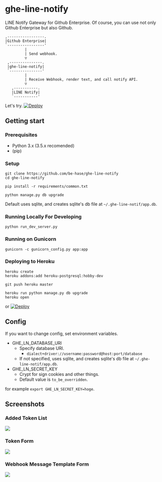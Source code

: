 # ghe-line-notify

LINE Notify Gateway for Github Enterprise.
Of course, you can use not only Github Enterprise but also Github.

```
,-----------------.
|Github Enterprise|
`-----------------'
         |
         | Send webhook.
         ▽
 ,---------------.
 |ghe-line-notify|
 `---------------'
         |
         | Receive Webhook, render text, and call notify API.
         ▽
   ,-----------.
   |LINE Notify|
   `-----------'
```

Let's try. [![Deploy](https://www.herokucdn.com/deploy/button.png)](https://heroku.com/deploy)

## Getting start

### Prerequisites

* Python 3.x (3.5.x recomended)
* (pip)

### Setup

```
git clone https://github.com/be-hase/ghe-line-notify
cd ghe-line-notify

pip install -r requirements/common.txt

python manage.py db upgrade
```

Default uses sqlite, and creates sqlite's db file at `~/.ghe-line-notif/app.db`.

### Running Locally For Developing

```
python run_dev_server.py
```

### Running on Gunicorn

```
gunicorn -c gunicorn_config.py app:app
```

### Deploying to Heroku

```
heroku create
heroku addons:add heroku-postgresql:hobby-dev

git push heroku master

heroku run python manage.py db upgrade
heroku open
```

or [![Deploy](https://www.herokucdn.com/deploy/button.png)](https://heroku.com/deploy)

## Config

If you want to change config, set environment variables.

* GHE_LN_DATABASE_URI
  * Specify database URI.
    * `dialect+driver://username:password@host:port/database`
  * If not specified, uses sqlite, and creates sqlite's db file at `~/.ghe-line-notif/app.db`.
* GHE_LN_SECRET_KEY
  * Crypt for sign cookies and other things.
  * Default value is `to_be_overridden`.

for example `export GHE_LN_SECRET_KEY=hoge`.

## Screenshots

### Added Token List

![](https://raw.githubusercontent.com/wiki/be-hase/ghe-line-notify/img/ss_list.png)

###  Token Form

![](https://raw.githubusercontent.com/wiki/be-hase/ghe-line-notify/img/ss_list.png)

###  Webhook Message Template Form

![](https://raw.githubusercontent.com/wiki/be-hase/ghe-line-notify/img/ss_tmpl.png)
